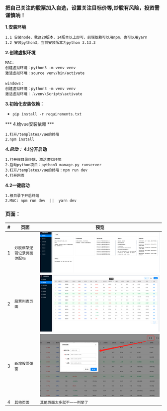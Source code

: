 ### 把自己关注的股票加入自选，设置关注目标价等,炒股有风险，投资需谨慎呐！
**1.安装环境**
```
1.1 安装node，我这20版本，14版本以上即可，前端依赖可以用npm，也可以用yarn
1.2 安装python3，当前安装版本为python 3.13.3

```

**2.创建虚拟环境**
```
MAC:
创建虚拟环境：python3 -m venv venv
激活虚拟环境：source venv/bin/activate

windows：
创建虚拟环境：python3 -m venv venv
激活虚拟环境：.\venv\Scripts\activate
```

**3.初始化安装依赖：**
* ```pip install -r requirements.txt```

*** 4.给vue安装依赖 ***
```
1.打开/templates/vue的终端
2.npm install
```

***4.启动：***
**4.1分开启动**
```
1.打开根目录终端，激活虚拟环境
2.启动python项目：python3 manage.py runserver
3.打开/templates/vue的终端：npm run dev 
4.打开网页
```
**4.2一键启动**
```
1.根目录下开启终端
2.MAC: npm run dev  ||  yarn dev

```

### 页面：
|#|页面|预览|
|---|---|----
|1|`炒股框架逻辑记录页面 你配吗`|![](/gitImage/recode.png "炒股框架逻辑记录页面")
|2|`股票列表页面       `|![](/gitImage/info.png "股票列表页面")
|3|`新增股票弹窗       `|![](/gitImage/add.png "新增股票弹窗")
|4|`其他页面          `|`其他页面太多就不一一列举了`








